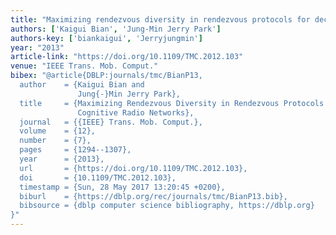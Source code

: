 ```yaml
---
title: "Maximizing rendezvous diversity in rendezvous protocols for decentralized cognitive radio networks"
authors: ['Kaigui Bian', 'Jung-Min Jerry Park']
authors-key: ['biankaigui', 'Jerryjungmin']
year: "2013"
article-link: "https://doi.org/10.1109/TMC.2012.103"
venue: "IEEE Trans. Mob. Comput."
bibex: "@article{DBLP:journals/tmc/BianP13,
  author    = {Kaigui Bian and
               Jung{-}Min Jerry Park},
  title     = {Maximizing Rendezvous Diversity in Rendezvous Protocols for Decentralized
               Cognitive Radio Networks},
  journal   = {{IEEE} Trans. Mob. Comput.},
  volume    = {12},
  number    = {7},
  pages     = {1294--1307},
  year      = {2013},
  url       = {https://doi.org/10.1109/TMC.2012.103},
  doi       = {10.1109/TMC.2012.103},
  timestamp = {Sun, 28 May 2017 13:20:45 +0200},
  biburl    = {https://dblp.org/rec/journals/tmc/BianP13.bib},
  bibsource = {dblp computer science bibliography, https://dblp.org}
}"
---
```

